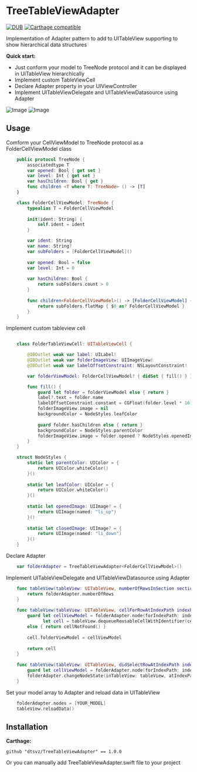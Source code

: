 # TreeTableViewAdapter

[![DUB](https://img.shields.io/dub/l/vibe-d.svg)]() [![Carthage compatible](https://img.shields.io/badge/Carthage-compatible-4BC51D.svg?style=flat)](https://github.com/Carthage/Carthage)

Implementation of Adapter pattern to add to UITableView supporting to show hierarchical data structures

**Quick start:**
- Just conform your model to TreeNode protocol and it can be displayed in UITableView hierarchically
- Implement custom TableViewCell
- Declare Adapter property in your UIViewController
- Implement UITableViewDelegate and UITableViewDatasource using Adapter

![Image](https://www.dropbox.com/s/wwe998yhnv1u2t7/ezgif.com-resize.gif?dl=1) ![Image](https://www.dropbox.com/s/p9k8s3hziwly15j/ezgif.com-resize-3.gif?dl=1)





## Usage

Comform your CellViewModel to TreeNode protocol as a FolderCellViewModel class

```swift
	public protocol TreeNode {
	    associatedtype T
	    var opened: Bool { get set }
	    var level: Int { get set }
	    var hasChildren: Bool { get }
	    func children <T where T: TreeNode> () -> [T]
	}
```

```swift
	class FolderCellViewModel: TreeNode {
	    typealias T = FolderCellViewModel
	    
	    init(ident: String) {
	        self.ident = ident
	    }

	    var ident: String
	    var name: String?
	    var subFolders = [FolderCellViewModel]()
	    
	    var opened: Bool = false
	    var level: Int = 0
	    
	    var hasChildren: Bool {
	        return subFolders.count > 0
	    }
	    
	    func children<FolderCellViewModel>() -> [FolderCellViewModel] {
	        return subFolders.flatMap { $0 as? FolderCellViewModel }
	    }
	}
```
Implement custom tableview cell

```swift

	class FolderTableViewCell: UITableViewCell {

	    @IBOutlet weak var label: UILabel!
	    @IBOutlet weak var folderImageView: UIImageView!
	    @IBOutlet weak var labelOffsetConstraint: NSLayoutConstraint!

	    var folderViewModel: FolderCellViewModel? { didSet { fill() } }

	    func fill() {
	        guard let folder = folderViewModel else { return }
	        label?.text = folder.name
	        labelOffsetConstraint.constant = CGFloat(folder.level * 16)
	        folderImageView.image = nil
	        backgroundColor = NodeStyles.leafColor
	        
	        guard folder.hasChildren else { return }
	        backgroundColor = NodeStyles.parentColor
	        folderImageView.image = folder.opened ? NodeStyles.openedImage : NodeStyles.closedImage
	    }
	}

	struct NodeStyles {
	    static let parentColor: UIColor = {
	        return UIColor.whiteColor()
	    }()
	    
	    static let leafColor: UIColor = {
	        return UIColor.whiteColor()
	    }()
	    
	    static let openedImage: UIImage? = {
	        return UIImage(named: "li_up")
	    }()
	    
	    static let closedImage: UIImage? = {
	        return UIImage(named: "li_down")
	    }()
	}
```

Declare Adapter

```swift
	var folderAdapter = TreeTableViewAdapter<FolderCellViewModel>()
```

Implement UITableViewDelegate and UITableViewDatasource using Adapter

```swift
	func tableView(tableView: UITableView, numberOfRowsInSection section: Int) -> Int {
        return folderAdapter.numberOfRows
    }
    
    func tableView(tableView: UITableView, cellForRowAtIndexPath indexPath: NSIndexPath) -> UITableViewCell {
        guard let cellViewModel = folderAdapter.node(forIndexPath: indexPath),
              let cell = tableView.dequeueReusableCellWithIdentifier(cellViewModel.ident) as? FolderTableViewCell
        else { return cellNotFound() }
        
        cell.folderViewModel = cellViewModel
        
        return cell
    }
    
    func tableView(tableView: UITableView, didSelectRowAtIndexPath indexPath: NSIndexPath) {
        guard let cellViewModel = folderAdapter.node(forIndexPath: indexPath) where cellViewModel.hasChildren else { return }
        folderAdapter.changeNodeState(inTableView: tableView, atIndexPath: indexPath)
    }
```

Set your model array to Adapter and reload data in UITableView
```swift
	folderAdapter.nodes = [YOUR_MODEL]
	tableView.reloadData()
```

## Installation

**Carthage:**
```
github "dtsvz/TreeTableViewAdapter" == 1.0.0
```
Or you can manually add TreeTableViewAdapter.swift file to your project


